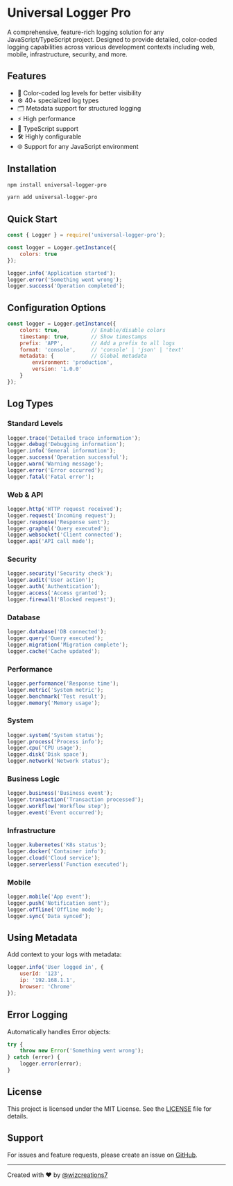 # Universal Logger Pro

A comprehensive, feature-rich logging solution for any JavaScript/TypeScript project. Designed to provide detailed, color-coded logging capabilities across various development contexts including web, mobile, infrastructure, security, and more.

## Features

- 🎨 Color-coded log levels for better visibility
- ⚙️ 40+ specialized log types
- 🗂️ Metadata support for structured logging
- ⚡ High performance
- 🔷 TypeScript support
- 🛠️ Highly configurable
- 🌐 Support for any JavaScript environment

## Installation

```bash
npm install universal-logger-pro
```

```bash
yarn add universal-logger-pro
```

## Quick Start

```javascript
const { Logger } = require('universal-logger-pro');

const logger = Logger.getInstance({
    colors: true
});

logger.info('Application started');
logger.error('Something went wrong');
logger.success('Operation completed');
```

## Configuration Options

```javascript
const logger = Logger.getInstance({
    colors: true,          // Enable/disable colors
    timestamp: true,       // Show timestamps
    prefix: 'APP',         // Add a prefix to all logs
    format: 'console',     // 'console' | 'json' | 'text'
    metadata: {            // Global metadata
        environment: 'production',
        version: '1.0.0'
    }
});
```

## Log Types

### Standard Levels

```javascript
logger.trace('Detailed trace information');
logger.debug('Debugging information');
logger.info('General information');
logger.success('Operation successful');
logger.warn('Warning message');
logger.error('Error occurred');
logger.fatal('Fatal error');
```

### Web & API

```javascript
logger.http('HTTP request received');
logger.request('Incoming request');
logger.response('Response sent');
logger.graphql('Query executed');
logger.websocket('Client connected');
logger.api('API call made');
```

### Security

```javascript
logger.security('Security check');
logger.audit('User action');
logger.auth('Authentication');
logger.access('Access granted');
logger.firewall('Blocked request');
```

### Database

```javascript
logger.database('DB connected');
logger.query('Query executed');
logger.migration('Migration complete');
logger.cache('Cache updated');
```

### Performance

```javascript
logger.performance('Response time');
logger.metric('System metric');
logger.benchmark('Test result');
logger.memory('Memory usage');
```

### System

```javascript
logger.system('System status');
logger.process('Process info');
logger.cpu('CPU usage');
logger.disk('Disk space');
logger.network('Network status');
```

### Business Logic

```javascript
logger.business('Business event');
logger.transaction('Transaction processed');
logger.workflow('Workflow step');
logger.event('Event occurred');
```

### Infrastructure

```javascript
logger.kubernetes('K8s status');
logger.docker('Container info');
logger.cloud('Cloud service');
logger.serverless('Function executed');
```

### Mobile

```javascript
logger.mobile('App event');
logger.push('Notification sent');
logger.offline('Offline mode');
logger.sync('Data synced');
```

## Using Metadata

Add context to your logs with metadata:

```javascript
logger.info('User logged in', {
    userId: '123',
    ip: '192.168.1.1',
    browser: 'Chrome'
});
```

## Error Logging
Automatically handles Error objects:

```javascript
try {
    throw new Error('Something went wrong');
} catch (error) {
    logger.error(error);
}
```

## License

This project is licensed under the MIT License. See the [LICENSE](https://github.com/wizcreations7/universal-logger-pro/blob/main/LICENSE) file for details.

## Support

For issues and feature requests, please create an issue on [GitHub](https://github.com/wizcreations7/universal-logger-pro/issues).

---

Created with ❤️ by [@wizcreations7](https://github.com/wizcreations7)

